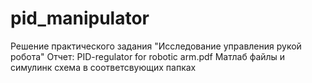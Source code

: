 # pid_manipulator
Решение практического задания "Исследование управления рукой робота"
Отчет: PID-regulator for robotic arm.pdf
Матлаб файлы и симулинк схема в соответсвующих папках
